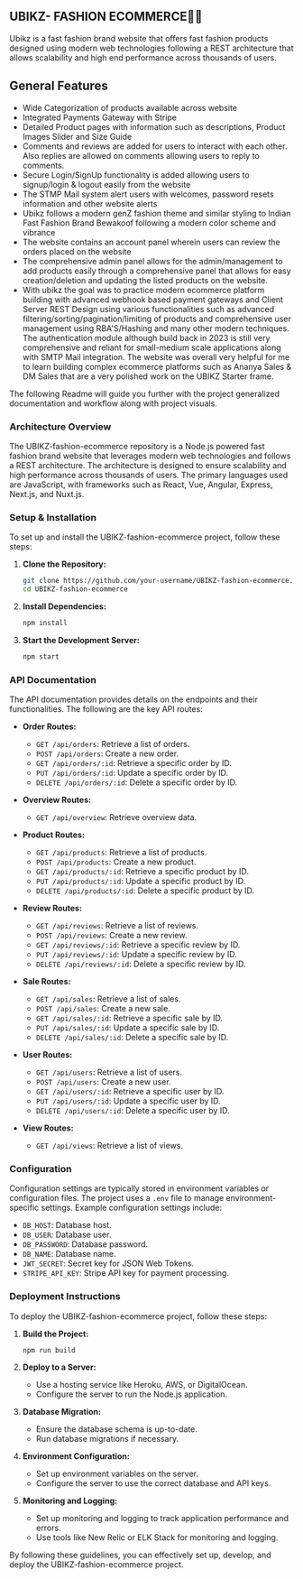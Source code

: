 ## UBIKZ- FASHION ECOMMERCE🐦‍🔥

Ubikz is a fast fashion brand website that offers fast fashion products designed using modern web technologies following a REST architecture that allows scalability and high end performance across thousands of users.

## General Features

- Wide Categorization of products available across website
- Integrated Payments Gateway with Stripe
- Detailed Product pages with information such as descriptions, Product Images Slider and Size Guide
- Comments and reviews are added for users to interact with each other. Also replies are allowed on comments allowing users to reply to comments.
- Secure Login/SignUp functionality is added allowing users to signup/login & logout easily from the website
- The STMP Mail system alert users with welcomes, password resets information and other website alerts
- Ubikz follows a modern genZ fashion theme and similar styling to Indian Fast Fashion Brand Bewakoof following a modern color scheme and vibrance
- The website contains an account panel wherein users can review the orders placed on the website
- The comprehensive admin panel allows for the admin/management to add products easily through a comprehensive panel that allows for easy creation/deletion and updating the listed products on the website.
- With ubikz the goal was to practice modern ecommerce platform building with advanced webhook based payment gateways and Client Server REST Design using various functionalities such as advanced filtering/sorting/pagination/limiting of products and comprehensive user management using RBA'S/Hashing and many other modern techniques. The authentication module although build back in 2023 is still very comprehensive and reliant for small-medium scale applications along with SMTP Mail integration. The website was overall very helpful for me to learn building complex ecommerce platforms such as Ananya Sales & DM Sales that are a very polished work on the UBIKZ Starter frame.

The following Readme will guide you further with the project generalized documentation and workflow along with project visuals.

### Architecture Overview
The UBIKZ-fashion-ecommerce repository is a Node.js powered fast fashion brand website that leverages modern web technologies and follows a REST architecture. The architecture is designed to ensure scalability and high performance across thousands of users. The primary languages used are JavaScript, with frameworks such as React, Vue, Angular, Express, Next.js, and Nuxt.js.

### Setup & Installation
To set up and install the UBIKZ-fashion-ecommerce project, follow these steps:

1. **Clone the Repository:**
   ```bash
   git clone https://github.com/your-username/UBIKZ-fashion-ecommerce.git
   cd UBIKZ-fashion-ecommerce
   ```

2. **Install Dependencies:**
   ```bash
   npm install
   ```

3. **Start the Development Server:**
   ```bash
   npm start
   ```

### API Documentation
The API documentation provides details on the endpoints and their functionalities. The following are the key API routes:

- **Order Routes:**
  - `GET /api/orders`: Retrieve a list of orders.
  - `POST /api/orders`: Create a new order.
  - `GET /api/orders/:id`: Retrieve a specific order by ID.
  - `PUT /api/orders/:id`: Update a specific order by ID.
  - `DELETE /api/orders/:id`: Delete a specific order by ID.

- **Overview Routes:**
  - `GET /api/overview`: Retrieve overview data.

- **Product Routes:**
  - `GET /api/products`: Retrieve a list of products.
  - `POST /api/products`: Create a new product.
  - `GET /api/products/:id`: Retrieve a specific product by ID.
  - `PUT /api/products/:id`: Update a specific product by ID.
  - `DELETE /api/products/:id`: Delete a specific product by ID.

- **Review Routes:**
  - `GET /api/reviews`: Retrieve a list of reviews.
  - `POST /api/reviews`: Create a new review.
  - `GET /api/reviews/:id`: Retrieve a specific review by ID.
  - `PUT /api/reviews/:id`: Update a specific review by ID.
  - `DELETE /api/reviews/:id`: Delete a specific review by ID.

- **Sale Routes:**
  - `GET /api/sales`: Retrieve a list of sales.
  - `POST /api/sales`: Create a new sale.
  - `GET /api/sales/:id`: Retrieve a specific sale by ID.
  - `PUT /api/sales/:id`: Update a specific sale by ID.
  - `DELETE /api/sales/:id`: Delete a specific sale by ID.

- **User Routes:**
  - `GET /api/users`: Retrieve a list of users.
  - `POST /api/users`: Create a new user.
  - `GET /api/users/:id`: Retrieve a specific user by ID.
  - `PUT /api/users/:id`: Update a specific user by ID.
  - `DELETE /api/users/:id`: Delete a specific user by ID.

- **View Routes:**
  - `GET /api/views`: Retrieve a list of views.

### Configuration
Configuration settings are typically stored in environment variables or configuration files. The project uses a `.env` file to manage environment-specific settings. Example configuration settings include:

- `DB_HOST`: Database host.
- `DB_USER`: Database user.
- `DB_PASSWORD`: Database password.
- `DB_NAME`: Database name.
- `JWT_SECRET`: Secret key for JSON Web Tokens.
- `STRIPE_API_KEY`: Stripe API key for payment processing.

### Deployment Instructions
To deploy the UBIKZ-fashion-ecommerce project, follow these steps:

1. **Build the Project:**
   ```bash
   npm run build
   ```

2. **Deploy to a Server:**
   - Use a hosting service like Heroku, AWS, or DigitalOcean.
   - Configure the server to run the Node.js application.

3. **Database Migration:**
   - Ensure the database schema is up-to-date.
   - Run database migrations if necessary.

4. **Environment Configuration:**
   - Set up environment variables on the server.
   - Configure the server to use the correct database and API keys.

5. **Monitoring and Logging:**
   - Set up monitoring and logging to track application performance and errors.
   - Use tools like New Relic or ELK Stack for monitoring and logging.

By following these guidelines, you can effectively set up, develop, and deploy the UBIKZ-fashion-ecommerce project.
